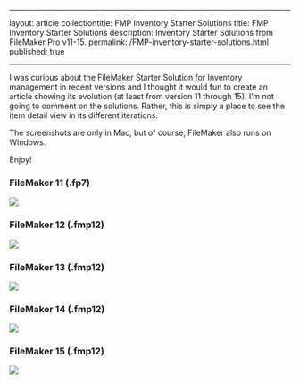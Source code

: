 - - -
layout: article
collectiontitle: FMP Inventory Starter Solutions
title: FMP Inventory Starter Solutions
description: Inventory Starter Solutions from FileMaker Pro v11-15.
permalink: /FMP-inventory-starter-solutions.html
published: true
- - -
I was curious about the FileMaker Starter Solution for Inventory management in recent versions and I thought it would fun to create an article showing its evolution (at least from version 11 through 15).  I’m not going to comment on the solutions.  Rather, this is simply a place to see the item detail view in its different iterations.

The screenshots are only in Mac, but of course, FileMaker also runs on Windows.

Enjoy!

### FileMaker 11 (.fp7)

![](http://newleafdata.com/images/fmp_Inventory_Starter_Solution_11.png)

### FileMaker 12 (.fmp12)

![](http://newleafdata.com/images/fmp_Inventory_Starter_Solution_12.png)


### FileMaker 13 (.fmp12)

![](http://newleafdata.com/images/fmp_Inventory_Starter_Solution_13.png)


### FileMaker 14 (.fmp12)

![](http://newleafdata.com/images/fmp_Inventory_Starter_Solution_14.png)


### FileMaker 15 (.fmp12)

![](http://newleafdata.com/images/fmp_Inventory_Starter_Solution_15.png)




